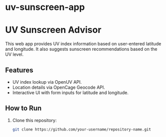 # uv-sunscreen-app
# UV Sunscreen Advisor

This web app provides UV index information based on user-entered latitude and longitude. It also suggests sunscreen recommendations based on the UV level.

## Features
- UV index lookup via OpenUV API.
- Location details via OpenCage Geocode API.
- Interactive UI with form inputs for latitude and longitude.

## How to Run
1. Clone this repository:
   ```bash
   git clone https://github.com/your-username/repository-name.git
